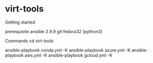 # virt-tools

Getting started

prerequisite
ansible 2.9.9
git
fedora32 (python3)






Commands
 cd virt-tools
 
 ansible-playbook conda.yml -K
 ansible-playbook azure.yml -K
 ansible-playbook aws.yml -K
 ansible-playbook gcloud.yml -K